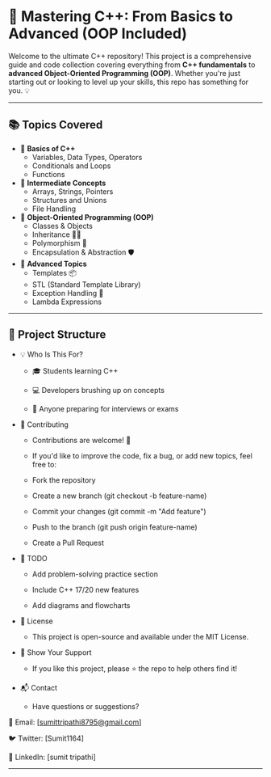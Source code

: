 # 🚀 Mastering C++: From Basics to Advanced (OOP Included)

Welcome to the ultimate C++ repository! This project is a comprehensive guide and code collection covering everything from **C++ fundamentals** to **advanced Object-Oriented Programming (OOP)**. Whether you're just starting out or looking to level up your skills, this repo has something for you. 💡

---

## 📚 Topics Covered

- 🔰 **Basics of C++**
  - Variables, Data Types, Operators
  - Conditionals and Loops
  - Functions
- 🧮 **Intermediate Concepts**
  - Arrays, Strings, Pointers
  - Structures and Unions
  - File Handling
- 🧱 **Object-Oriented Programming (OOP)**
  - Classes & Objects
  - Inheritance 👨‍👧
  - Polymorphism 🔁
  - Encapsulation & Abstraction 🛡️
- 🧠 **Advanced Topics**
  - Templates 📦
  - STL (Standard Template Library)
  - Exception Handling 🚨
  - Lambda Expressions

---

## 📂 Project Structure

- 💡 Who Is This For?
   - 🎓 Students learning C++

   - 💻 Developers brushing up on concepts

   - 📘 Anyone preparing for interviews or exams

- 🤝 Contributing
  - Contributions are welcome! 🙌
  - If you'd like to improve the code, fix a bug, or add new topics, feel free to:

  - Fork the repository

  - Create a new branch (git checkout -b feature-name)

  - Commit your changes (git commit -m "Add feature")

  - Push to the branch (git push origin feature-name)

  - Create a Pull Request

- 📌 TODO
   - Add problem-solving practice section

   - Include C++ 17/20 new features

   - Add diagrams and flowcharts

- 📄 License
  - This project is open-source and available under the MIT License.

- 🌟 Show Your Support
  - If you like this project, please ⭐ the repo to help others find it!

- 📬 Contact
  - Have questions or suggestions?

📧 Email: [sumittripathi8795@gmail.com]

🐦 Twitter: [Sumit1164]

🔗 LinkedIn: [sumit tripathi]


---
